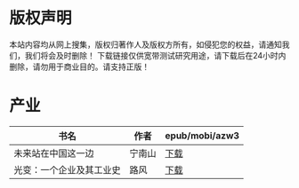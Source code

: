 # 版权声明

本站内容均从网上搜集，版权归著作人及版权方所有，如侵犯您的权益，请通知我们，我们将会及时删除！ 下载链接仅供宽带测试研究用途，请下载后在24小时内删除，请勿用于商业目的。请支持正版！

# 产业

| 书名 | 作者 | epub/mobi/azw3 |
| --- | --- | --- |
| 未来站在中国这一边 | 宁南山 | [下载](https://url89.ctfile.com/f/31084289-1356990559-a386a7?p=8866) |
| 光变：一个企业及其工业史 | 路风 | [下载](https://url89.ctfile.com/f/31084289-1357015045-f54b86?p=8866) |
